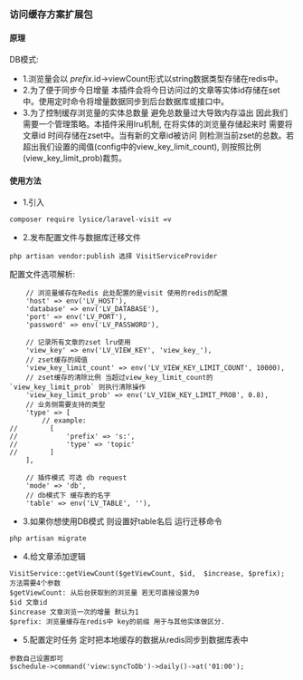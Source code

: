 ### 访问缓存方案扩展包
#### 原理
DB模式:
- 1.浏览量会以 $prefix.$id->viewCount形式以string数据类型存储在redis中。
- 2.为了便于同步今日增量 本插件会将今日访问过的文章等实体id存储在set中。使用定时命令将增量数据同步到后台数据库或接口中。
- 3.为了控制缓存浏览量的实体总数量 避免总数量过大导致内存溢出 因此我们需要一个管理策略。本插件采用lru机制, 在将实体的浏览量存储起来时
需要将文章id 时间存储在zset中。当有新的文章id被访问 则检测当前zset的总数。若超出我们设置的阈值(config中的view_key_limit_count),
则按照比例(view_key_limit_prob)裁剪。

#### 使用方法
- 1.引入
```
composer require lysice/laravel-visit =v
```
- 2.发布配置文件与数据库迁移文件
```
php artisan vendor:publish 选择 VisitServiceProvider
```
配置文件选项解析:
```
    // 浏览量缓存在Redis 此处配置的是visit 使用的redis的配置
    'host' => env('LV_HOST'),
    'database' => env('LV_DATABASE'),
    'port' => env('LV_PORT'),
    'password' => env('LV_PASSWORD'),

    // 记录所有文章的zset lru使用
    'view_key' => env('LV_VIEW_KEY', 'view_key_'),
    // zset缓存的阈值
    'view_key_limit_count' => env('LV_VIEW_KEY_LIMIT_COUNT', 10000),
    // zset缓存的清除比例 当超过view_key_limit_count的`view_key_limit_prob` 则执行清除操作
    'view_key_limit_prob' => env('LV_VIEW_KEY_LIMIT_PROB', 0.8),
    // 业务侧需要支持的类型
    'type' => [
        // example:
//        [
//            'prefix' => 's:',
//            'type' => 'topic'
//        ]
    ],
    
    // 插件模式 可选 db request
    'mode' => 'db',
    // db模式下 缓存表的名字
    'table' => env('LV_TABLE', ''),
```

- 3.如果你想使用DB模式 则设置好table名后 运行迁移命令
```
php artisan migrate
```

- 4.给文章添加逻辑
```
VisitService::getViewCount($getViewCount, $id,  $increase, $prefix);
方法需要4个参数
$getViewCount: 从后台获取到的浏览量 若无可直接设置为0
$id 文章id
$increase 文章浏览一次的增量 默认为1
$prefix: 浏览量缓存在redis中 key的前缀 用于与其他实体做区分.
```
- 5.配置定时任务 定时把本地缓存的数据从redis同步到数据库表中
```
参数自己设置即可
$schedule->command('view:syncToDb')->daily()->at('01:00');
```

